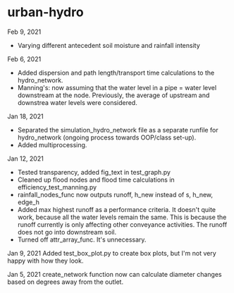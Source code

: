 # urban-hydro 
Feb 9, 2021
- Varying different antecedent soil moisture and rainfall intensity

Feb 6, 2021
- Added dispersion and path length/transport time calculations to the hydro_network. 
- Manning's: now assuming that the water level in a pipe = water level downstream at the node. 
Previously, the average of upstream and downstrea water levels were considered.

Jan 18, 2021
- Separated the simulation_hydro_network file as a separate runfile for hydro_network (ongoing 
process towards OOP/class set-up).
- Added multiprocessing.

Jan 12, 2021
- Tested transparency, added fig_text in test_graph.py
- Cleaned up flood nodes and flood time calculations in efficiency_test_manning.py
- rainfall_nodes_func now outputs runoff, h_new instead of s, h_new, edge_h
- Added max highest runoff as a performance criteria. It doesn't quite work, because all the water levels remain the same.
This is because the runoff currently is only affecting other conveyance activities. The runoff does not go into downstream
soil. 
- Turned off attr_array_func. It's unnecessary.

Jan 9, 2021
Added test_box_plot.py to create box plots, but I'm not very happy with how they look. 

Jan 5, 2021
create_network function now can calculate diameter changes based on degrees away from the outlet.
